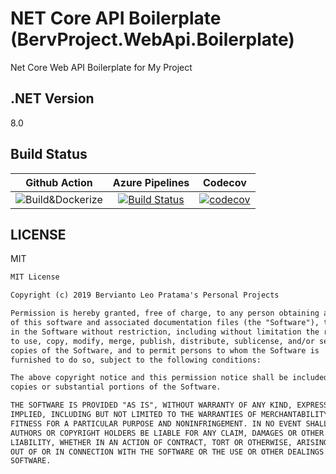 # NET Core API Boilerplate (BervProject.WebApi.Boilerplate)

Net Core Web API Boilerplate for My Project

## .NET Version

8.0

## Build Status

| Github Action | Azure Pipelines | Codecov |
|:-------------:|:---------------:|:-------:|
| ![Build&Dockerize](https://github.com/bervProject/NETCoreAPIBoilerplate/workflows/Build&Dockerize/badge.svg) | [![Build Status](https://dev.azure.com/berviantoleo/NETCoreWebAPIBoilerplate/_apis/build/status/bervProject.NETCoreAPIBoilerplate?branchName=main)](https://dev.azure.com/berviantoleo/NETCoreWebAPIBoilerplate/_build/latest?definitionId=6&branchName=main) | [![codecov](https://codecov.io/gh/bervProject/NETCoreAPIBoilerplate/branch/main/graph/badge.svg?token=4OP6CFN2PX)](https://codecov.io/gh/bervProject/NETCoreAPIBoilerplate) |

## LICENSE

MIT

```markdown
MIT License

Copyright (c) 2019 Bervianto Leo Pratama's Personal Projects

Permission is hereby granted, free of charge, to any person obtaining a copy
of this software and associated documentation files (the "Software"), to deal
in the Software without restriction, including without limitation the rights
to use, copy, modify, merge, publish, distribute, sublicense, and/or sell
copies of the Software, and to permit persons to whom the Software is
furnished to do so, subject to the following conditions:

The above copyright notice and this permission notice shall be included in all
copies or substantial portions of the Software.

THE SOFTWARE IS PROVIDED "AS IS", WITHOUT WARRANTY OF ANY KIND, EXPRESS OR
IMPLIED, INCLUDING BUT NOT LIMITED TO THE WARRANTIES OF MERCHANTABILITY,
FITNESS FOR A PARTICULAR PURPOSE AND NONINFRINGEMENT. IN NO EVENT SHALL THE
AUTHORS OR COPYRIGHT HOLDERS BE LIABLE FOR ANY CLAIM, DAMAGES OR OTHER
LIABILITY, WHETHER IN AN ACTION OF CONTRACT, TORT OR OTHERWISE, ARISING FROM,
OUT OF OR IN CONNECTION WITH THE SOFTWARE OR THE USE OR OTHER DEALINGS IN THE
SOFTWARE.
```
